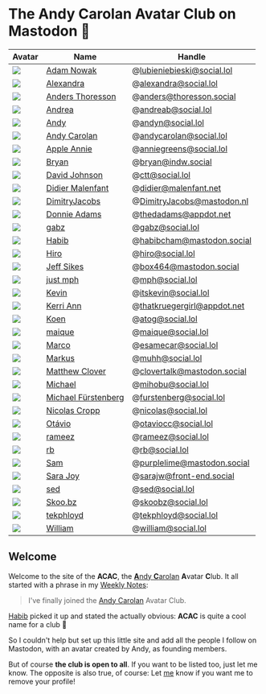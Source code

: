 # The Andy Carolan Avatar Club on Mastodon 🤘

| Avatar               | Name                                                   | Handle                      |
| :------------------- | ------------------------------------------------------ | --------------------------- |
| ![][lubieniebieski]  | [Adam Nowak](https://social.lol/@lubieniebieski)       | @lubieniebieski@social.lol  |
| ![][alexandra]       | [Alexandra](https://social.lol/@alexandra)             | @alexandra@social.lol       |
| ![][anders]          | [Anders Thoresson](https://thoresson.social/@anders)   | @anders@thoresson.social    |
| ![][andrea]          | [Andrea](https://social.lol/@andreab)                  | @andreab@social.lol         |
| ![][andyn]           | [Andy](https://social.lol/@andyn)                      | @andyn@social.lol           |
| ![][andycarolan]     | [Andy Carolan](https://social.lol/@andycarolan)        | @andycarolan@social.lol     |
| ![][anniegreens]     | [Apple Annie](https://social.lol/@anniegreens)         | @anniegreens@social.lol     |
| ![][bryan]           | [Bryan](https://indw.social/@bryan)                    | @bryan@indw.social          |
| ![][ctt]             | [David Johnson](https://social.lol/@ctt)               | @ctt@social.lol             |
| ![][didier]          | [Didier Malenfant](https://malenfant.net/@didier)      | @didier@malenfant.net       |
| ![][dimitry]         | [DimitryJacobs](https://mastodon.nl/@DimitryJacobs)    | @DimitryJacobs@mastodon.nl  |
| ![][thedadams]       | [Donnie Adams](https://appdot.net/@thedadams)          | @thedadams@appdot.net       |
| ![][gabz]            | [gabz](https://social.lol/@gabz)                       | @gabz@social.lol            |
| ![][habib]           | [Habib](https://mastodon.social/@habibcham)            | @habibcham@mastodon.social  |
| ![][hiro]            | [Hiro](https://social.lol/@hiro)                       | @hiro@social.lol            |
| ![][box464]          | [Jeff Sikes](https://mastodon.social/@box464)          | @box464@mastodon.social     |
| ![][mph]             | [just mph](https://social.lol/@mph)                    | @mph@social.lol             |
| ![][itskevin]        | [Kevin](https://social.lol/@itskevin)                  | @itskevin@social.lol        |
| ![][thatkruegergirl] | [Kerri Ann](https://appdot.net/@thatkruegergirl)       | @thatkruegergirl@appdot.net |
| ![][atog]            | [Koen](https://social.lol/@atog)                       | @atog@social.lol            |
| ![][maique]          | [maique](https://social.lol/@maique)                   | @maique@social.lol          |
| ![][esamecar]        | [Marco](https://social.lol/@esamecar)                  | @esamecar@social.lol        |
| ![][muhh]            | [Markus](https://social.lol/@muhh)                     | @muhh@social.lol            |
| ![][clovertalk]      | [Matthew Clover](https://mastodon.social/@clovertalk)  | @clovertalk@mastodon.social |
| ![][mihobu]          | [Michael](https://social.lol/@mihobu)                  | @mihobu@social.lol          |
| ![][furstenberg]     | [Michael Fürstenberg](https://social.lol/@furstenberg) | @furstenberg@social.lol     |
| ![][nicolas]         | [Nicolas Cropp](https://social.lol/@nicolas)           | @nicolas@social.lol         |
| ![][otaviocc]        | [Otávio](https://social.lol/@otaviocc)                 | @otaviocc@social.lol        |
| ![][rameez]          | [rameez](https://social.lol/@rameez)                   | @rameez@social.lol          |
| ![][rb]              | [rb](https://social.lol/@rb)                           | @rb@social.lol              |
| ![][purplelime]      | [Sam](https://mastodon.social/@purplelime)             | @purplelime@mastodon.social |
| ![][sara]            | [Sara Joy](https://front-end.social/@sarajw)           | @sarajw@front-end.social    |
| ![][sed]             | [sed](https://social.lol/@sed)                         | @sed@social.lol             |
| ![][skoobz]          | [Skoo.bz](https://social.lol/@skoobz)                  | @skoobz@social.lol          |
| ![][tekphloyd]       | [tekphloyd](https://social.lol/@tekphloyd)             | @tekphloyd@social.lol       |
| ![][william]         | [William](https://social.lol/@william)                 | @william@social.lol         |

## Welcome

Welcome to the site of the **ACAC**, the [**A**ndy **C**arolan](https://andycarolan.com/) **A**vatar **C**lub. It all started with a phrase in my [Weekly Notes](https://week.esamecar.net/24): 
 
> I've finally joined the [Andy Carolan](https://social.lol/@andycarolan) Avatar Club.

[Habib](https://social.lol/@habibcham@mastodon.social/110566879996115261) picked it up and stated the actually obvious: **ACAC** is quite a cool name for a club 🤣

So I couldn't help but set up this little site and add all the people I follow on Mastodon, with an avatar created by Andy, as founding members.

But of course **the club is open to all**. If you want to be listed too, just let me know. The opposite is also true, of course: Let [me](https://esamecar.omg.lol) know if you want me to remove your profile!

<a rel="me" href="https://mastodon.social/@acac"></a>

[alexandra]: https://media.social.lol/accounts/avatars/109/779/067/294/172/527/original/43e9da0aa4cd309c.png
[anders]: https://thoresson.social/system/accounts/avatars/109/420/235/389/505/928/original/0af55d8e1e782345.png
[andrea]: https://media.social.lol/accounts/avatars/109/789/892/022/936/666/original/98dd82476fee7f09.png
[andycarolan]: https://media.social.lol/accounts/avatars/109/381/075/265/447/863/original/76a3984008dc86e2.png
[andyn]: https://media.social.lol/accounts/avatars/108/760/748/212/181/750/original/7470d96dcc3b94a7.jpeg
[anniegreens]: https://media.social.lol/accounts/avatars/109/736/944/131/488/938/original/72b3a053b5a0a03f.png
[atog]: https://media.social.lol/accounts/avatars/110/304/443/905/917/313/original/ef9009c2c2fd3449.jpeg
[box464]: https://files.mastodon.social/accounts/avatars/109/259/207/144/483/733/original/7731027afdcab997.png
[bryan]: https://github.com/esamecar/ACAC/blob/main/PFP/bryan.png?raw=true
[clovertalk]: https://files.mastodon.social/accounts/avatars/000/582/037/original/494e4b17bcb3c4b7.png
[ctt]: https://media.social.lol/accounts/avatars/108/954/321/125/740/129/original/84403a59e48405ed.png
[didier]: https://cdn.masto.host/mastodongamedevplace/accounts/avatars/109/380/881/617/106/122/original/c6a1d561428625e2.png
[dimitry]: https://mastodon.nl/system/accounts/avatars/000/023/790/original/b767c95008c80506.png
[esamecar]: https://github.com/esamecar/ACAC/blob/main/PFP/marco%20-%208f270484c6f09262.jpg
[furstenberg]: https://media.social.lol/accounts/avatars/109/292/070/545/845/589/original/78a6f3b0e8b70b91.png
[gabz]: https://media.social.lol/accounts/avatars/108/760/770/273/788/281/original/0c31f9998bf4ff3f.png
[habib]: https://files.mastodon.social/accounts/avatars/109/670/583/684/319/565/original/857e3e8f7f7e8564.png
[hiro]: https://media.social.lol/accounts/avatars/110/313/991/960/773/003/original/b3b3aa06f42b9b13.png
[lubieniebieski]: https://media.social.lol/accounts/avatars/109/714/665/825/852/984/original/6dd6320467f84a9a.png
[itskevin]: https://media.social.lol/accounts/avatars/109/163/261/400/148/859/original/cc6096b6a12be5e2.jpg
[maique]: https://media.social.lol/accounts/avatars/108/742/788/282/960/217/original/5a4106ac88653a34.jpeg
[mihobu]: https://media.social.lol/accounts/avatars/109/619/824/930/798/742/original/ea1b0f3b673e134c.png
[mph]: https://media.social.lol/accounts/avatars/109/195/238/432/596/200/original/23b4d47286c2a8f0.jpeg
[muhh]: https://media.social.lol/accounts/avatars/108/743/707/390/920/847/original/36a62d14e2c8c983.png
[nicolas]: https://media.social.lol/accounts/avatars/109/641/133/331/377/829/original/2865d928e4c0b8cb.png
[otaviocc]: https://media.social.lol/accounts/avatars/109/580/944/375/344/260/original/d588e0adfce614d5.png
[purplelime]: https://files.mastodon.social/accounts/avatars/109/245/771/360/027/790/original/f39ab22cbd5e7f24.png
[rameez]: https://media.social.lol/accounts/avatars/109/795/733/310/539/902/original/484fc6637a855f4e.png 
[rb]: https://media.social.lol/accounts/avatars/109/183/893/220/853/776/original/f8afc7203b6084c9.png
[sara]: https://media.social.lol/accounts/avatars/109/601/657/094/469/488/original/26e99f5c9a4cb172.jpg
[skoobz]: https://media.social.lol/accounts/avatars/108/753/609/667/705/645/original/c29a5242c8b97f26.jpeg
[sed]: https://media.social.lol/accounts/avatars/109/641/934/728/090/653/original/c6818d1e5f1d8030.png
[tekphloyd]: https://media.social.lol/accounts/avatars/109/269/705/863/044/046/original/38f4d62242bdc29c.jpeg
[thedadams]: https://cdn.masto.host/appdotnet/accounts/avatars/109/545/713/229/607/245/original/1a71668eb91937f7.png
[thatkruegergirl]: https://cdn.masto.host/appdotnet/accounts/avatars/108/194/004/311/697/720/original/8f0d921628bf122f.png
[william]: https://media.social.lol/accounts/avatars/110/625/401/031/486/117/original/12e316ca2a55d237.png

